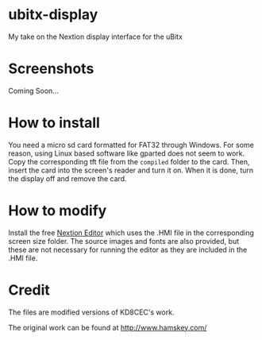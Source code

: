 # ubitx-display
My take on the Nextion display interface for the uBitx

# Screenshots
Coming Soon...

# How to install
You need a micro sd card formatted for FAT32 through Windows. For some reason, using Linux based software like gparted does not seem to work.  Copy the corresponding tft file from the `compiled` folder to the card.  Then, insert the card into the screen's reader and turn it on.  When it is done, turn the display off and remove the card.

# How to modify
Install the free [Nextion Editor](https://nextion.itead.cc/resources/download/nextion-editor/) which uses the .HMI file in the corresponding screen size folder.  The source images and fonts are also provided, but these are not necessary for running the editor as they are included in the .HMI file.

# Credit
The files are modified versions of KD8CEC's work.

The original work can be found at http://www.hamskey.com/
